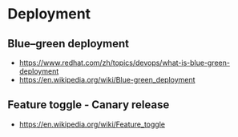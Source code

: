 # Deployment


## Blue–green deployment
- https://www.redhat.com/zh/topics/devops/what-is-blue-green-deployment
- https://en.wikipedia.org/wiki/Blue-green_deployment


## Feature toggle - Canary release
- https://en.wikipedia.org/wiki/Feature_toggle
